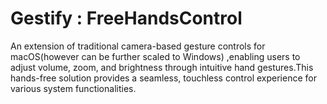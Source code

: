 # Gestify : FreeHandsControl
An extension of traditional camera-based gesture controls for macOS(however can be further scaled to Windows) ,enabling users to adjust volume, zoom, and brightness through intuitive hand gestures.This hands-free solution provides a seamless, touchless control experience for various system functionalities.
